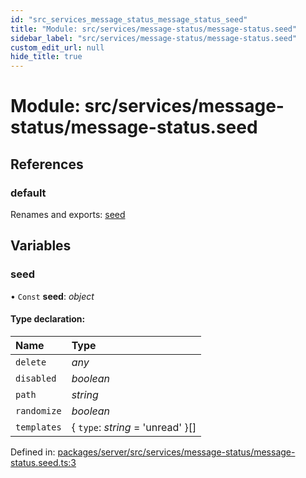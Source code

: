 ```yaml
---
id: "src_services_message_status_message_status_seed"
title: "Module: src/services/message-status/message-status.seed"
sidebar_label: "src/services/message-status/message-status.seed"
custom_edit_url: null
hide_title: true
---
```


# Module: src/services/message-status/message-status.seed

## References

### default

Renames and exports: [seed](src_services_message_status_message_status_seed.md#seed)

## Variables

### seed

• `Const` **seed**: *object*

#### Type declaration:

Name | Type |
:------ | :------ |
`delete` | *any* |
`disabled` | *boolean* |
`path` | *string* |
`randomize` | *boolean* |
`templates` | { `type`: *string* = 'unread' }[] |

Defined in: [packages/server/src/services/message-status/message-status.seed.ts:3](https://github.com/xr3ngine/xr3ngine/blob/7650c2bea/packages/server/src/services/message-status/message-status.seed.ts#L3)
